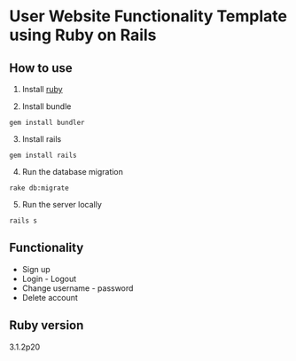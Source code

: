# User Website Functionality Template using Ruby on Rails

## How to use

1. Install [ruby](https://rubyinstaller.org/)
 
2. Install bundle
  ```shell
  gem install bundler
  ```
  
3. Install rails
  ```shell
  gem install rails
  ```
  
4. Run the database migration
  ```shell
  rake db:migrate
  ```
  
5. Run the server locally
  ```shell
  rails s
  ```

## Functionality
 * Sign up
 * Login - Logout
 * Change username - password
 * Delete account
  
## Ruby version
3.1.2p20
